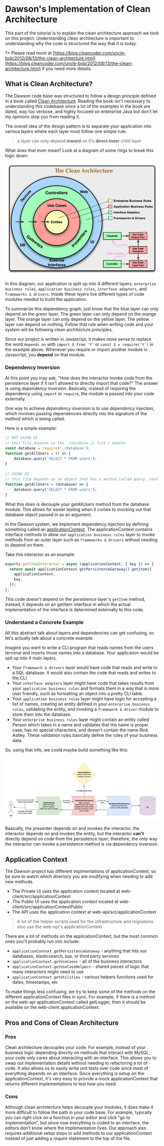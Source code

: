 
# Dawson's Implementation of Clean Architecture

This part of the tutorial is to explain the clean architecture approach we took on this project.  Understanding clean architecture is important to understanding why the code is structured the way that it is today.

?> Please read more at [https://blog.cleancoder.com/uncle-bob/2012/08/13/the-clean-architecture.html](https://blog.cleancoder.com/uncle-bob/2012/08/13/the-clean-architecture.html) if you need more details.

## What is Clean Architecture?

The Dawson code base was structured to follow a design principle defined in a book called 
[Clean Architecture](https://blog.cleancoder.com/uncle-bob/2012/08/13/the-clean-architecture.html).  Reading the book isn't necessary to understanding this codebase since a lot of the examples in the book are dated, way too verbose, and highly focused on enterprise Java but don't let my opinions stop you from reading it.

The overall idea of the design pattern is to separate your application into various layers where each layer must follow one simple rule:

> a layer can only depend **inward** on it's **direct inner** child layer

What does that even mean?  Look at a diagram of some rings to break this logic down:

![Clean Architecture](./images/clean-arch.jpeg)

In this diagram, our application is split up into 4 different layers.  `enterprise business rules`, `application business rules`, `interface adapters`, and `frameworks & drivers`.  Inside these layers live different types of code modules needed to build the application.

To summarize this dependency graph, just know that the blue layer can only depend on the green layer.  The green layer can only depend on the orange layer.  The orange layer can only depend on the yellow layer.  The yellow layer can depend on nothing.  Follow that rule when writing code and your system will be following clean architecture principles.

Since our project is written in Javascript, it makes more sense to replace the word `depends on` with `import X from 'Y'` or `const X = require('Y')` in the example above.  Whenever you require or import another module in Javascript, you **depend** on that module.

### Dependency Inversion

At this point you may ask, "How does the interactor invoke code from the persistence layer if it isn't allowed to directly import that code?" The answer is using *dependency inversion*.  Basically, instead of requiring the dependency using `import` or `require`, the module is passed into your code externally.  

One way to achieve *dependency inversion* is to use *dependency injection*, which involves passing dependencies directly into the signature of the method which is being called.

Here is a simple example:

```javascript
// NOT USING DI
// this file depends on the ./database.js file / module
const database = require('./database');
function getAllUsers = () => {
    database.query('SELECT * FROM users');
}

// USING DI
// this file depends on an object that has a method called query, that's it
function getAllUsers = (database) => {
    database.query('SELECT * FROM users');
}
```

What this does is decouple your getAllUsers method from the database module. This allows for easier testing when it comes to mocking out that database object passed in as an argument.

In the Dawson system, we implement dependency injection by defining something called an [applicationContext](https://github.com/ustaxcourt/ef-cms/blob/staging/web-api/src/applicationContext.js).  The applicationContext contains interface methods to allow our `application business rules` layer to invoke methods from an outer layer such as `frameworks & drivers` without needing to depend on them.

Take this interactor as an example:

```javascript
exports.getItemInteractor = async (applicationContext, { key }) => {
  return await applicationContext.getPersistenceGateway().getItem({
    applicationContext,
    key,
  });
};
```

This code doesn't depend on the persistence layer's `getItem` method, instead, it depends on an getItem interface in which the actual implementation of the interface is determined externally to this code.  

### Understand a Concrete Example

All this abstract talk about layers and dependencies can get confusing, so let's actually talk about a concrete example.

Imagine you want to write a CLI program that reads names from the users terminal and inserts those names into a database.  Your application would be spit up into 4 main layers.  

- Your `framework & drivers` layer would have code that reads and write to a SQL database. It would also contain the code that reads and writes to the CLI.
- Your `interface adapters` layer might have code that takes results from your `application business rules` and formats them in a way that is more user friendly, such as formatting an object into a pretty CLI table.
- Your `application business rules` layer might have logic for accepting a list of names, creating an entity defined in your `enterprise business rules`, validating the entity, and invoking a `framework & driver` module to store them into the database.
- Your `enterprise business rules` layer might contain an entity called Person which takes in a name and validates that the name is proper case, has no special characters, and doesn't contain the name Rick Astley.  These validation rules basically define the rules of your business data.

So, using that info, we could maybe build something like this:

![Clean Architecture Example](./images/ca-example.png)

Basically, the presenter depends on and invokes the interactor, the interactor depends on and invokes the entity, but the interactor **can't** directly depend on code from the persistence layer; therefore, the only way the interactor can invoke a persistence method is via dependency inversion.

## Application Context

The Dawson project has different implmentations of applicationContext, so be sure to watch which directory you are modifying when needing to add new methods.

- The Private UI uses the application context located at web-client/src/applicationContext
- The Public UI uses the application context located at web-client/src/applicationContextPublic
- The API uses the application context at web-api/src/applicationContext

> A lot of the helper scripts used for the infrastructure and migrations also use the web-api's applicationContext

There are a lot of methods on the applicationContext, but the most common ones you'll probably run into include:

- `applicationContext.getPersistenceGateway` - anything that hits our databases, elasticsearch, sqs, or third party services
- `applicationContext.getUseCases` - all of the business interactors
- `applicationContext.getUseCaseHelpers` - shared pieces of logic that many interactors might need to use
- `applicationContext.getUtilities` - various helpers functions used for dates, timestamps, etc

To make things less confusing, we try to keep some of the methods on the different applicationContext files in sync.  For example, if there is a method on the web-api applicationContext called getLogger, then it should be available on the web-client applicationContext.

## Pros and Cons of Clean Architecture

### Pros

Clean architecture decouples your code.  For example, instead of your business logic depending directly on methods that interact with MySQL, your code only cares about interacting with an interface.  This allows you to swap out implementation details without needing to refactoring a lot of code.  It also allows us to easily write unit tests over code since most of everything depends on an interface.  Since everything is setup on the applicationContext, it's very easy to provide a mock applicationContext that returns different implementations to test how you need.

### Cons

Although clean architecture helps decouple your modules, it does make it more difficult to follow the path in your code base.  For example, typically you can right click on a function in your editor and click "go to implementation", but since now everything is coded to an interface, the editors don't know where the implementation lives.  Our approach also requires additional setup steps to add methods to our applicationContext instead of just adding a require statement to the top of the file.